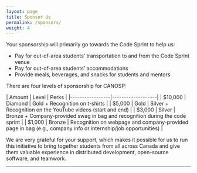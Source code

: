 ```yaml
---
layout: page
title: Sponsor Us
permalink: /sponsors/
weight: 4
---
```


Your sponsorship will primarily go towards the Code Sprint to help us:  
- Pay for out-of-area students’ transportation to and from the Code Sprint venue
- Pay for out-of-area students’ accommodations  
- Provide meals, beverages, and snacks for students and mentors

There are four levels of sponsorship for CANOSP:

| Amount | Level | Perks |
|-----------------|-------------------|
| $10,000 | Diamond | Gold + Recognition on t-shirts |
| $5,000 | Gold | Silver +  Recognition on the YouTube videos (start and end) |
| $3,000 | Silver | Bronze + Company-provided swag in bag and recognition during the code sprint |
| $1,000 | Bronze | Recognition on webpage and company-provided page in bag (e.g., company info or internship/job opportunities) |

We are very grateful for your support, which makes it possible for us to run this initiative to bring together students from all across Canada and give them valuable experience in distributed development, open-source software, and teamwork.

***
